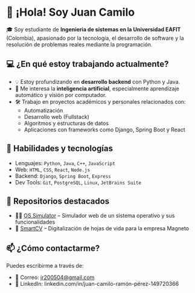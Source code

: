 # 👋 ¡Hola! Soy Juan Camilo 

🎓 Soy estudiante de **Ingenieria de sistemas en la Universidad EAFIT** (Colombia), apasionado por la tecnología, el desarrollo de software y la resolución de problemas reales mediante la programación.

## 💻 ¿En qué estoy trabajando actualmente?

- 💡 Estoy profundizando en **desarrollo backend** con Python y Java.
- 🧠 Me interesa la **inteligencia artificial**, especialmente aprendizaje automático y visión por computador.
- 🛠️ Trabajo en proyectos académicos y personales relacionados con:
  - Automatización
  - Desarrollo web (Fullstack)
  - Algoritmos y estructuras de datos
  - Aplicaciones con frameworks como Django, Spring Boot y React

## 🚀 Habilidades y tecnologías

- Lenguajes: `Python`, `Java`, `C++`, `JavaScript`
- Web: `HTML`, `CSS`, `React`, `Node.js`
- Backend: `Django`, `Spring Boot`, `Express`
- Dev Tools: `Git`, `PostgreSQL`, `Linux`, `JetBrains Suite`

## 📂 Repositorios destacados

- 👨‍💻 [OS Simulator](https://github.com/vcastrop/OS_simulator.git) – Simulador web de un sistema operativo y sus funcionalidades
- 🤖 [SmartCV](https://github.com/jcramonp/SmartCVfinal.git) – Digitalización de hojas de vida para la empresa Magneto

## 📫 ¿Cómo contactarme?

Puedes escribirme a través de:

- 📧 Correo: jr200504@gmail.com
- 💼 LinkedIn: linkedin.com/in/juan-camilo-ramón-pérez-149720366


